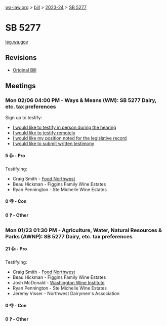 [wa-law.org](/) > [bill](/bill/) > [2023-24](/bill/2023-24/) > [SB 5277](/bill/2023-24/sb/5277/)

# SB 5277
[leg.wa.gov](https://app.leg.wa.gov/billsummary?BillNumber=5277&Year=2023&Initiative=false)

## Revisions
* [Original Bill](1/)

## Meetings
### Mon 02/06 04:00 PM - Ways & Means (WM): SB 5277 Dairy, etc. tax preferences
Sign up to testify:
* [I would like to testify in person during the hearing](https://app.leg.wa.gov/csi/Testifier/Add?chamber=House&mId=30714&aId=151050&caId=21164&tId=1)
* [I would like to testify remotely](https://app.leg.wa.gov/csi/Testifier/Add?chamber=House&mId=30714&aId=151050&caId=21164&tId=2)
* [I would like my position noted for the legislative record](https://app.leg.wa.gov/csi/Testifier/Add?chamber=House&mId=30714&aId=151050&caId=21164&tId=3)
* [I would like to submit written testimony](https://app.leg.wa.gov/csi/Testifier/Add?chamber=House&mId=30714&aId=151050&caId=21164&tId=4)

#### 5 👍 - Pro
Testifying:
* Craig Smith - [Food Northwest](/org/food_northwest/)
* Beau Hickman - Figgins Family Wine Estates
* Ryan Pennington - Ste Michelle Wine Estates

#### 0 👎 - Con

#### 0 ❓ - Other

### Mon 01/23 01:30 PM - Agriculture, Water, Natural Resources & Parks (AWNP): SB 5277 Dairy, etc. tax preferences
#### 21 👍 - Pro
Testifying:
* Craig Smith - [Food Northwest](/org/food_northwest/)
* Beau Hickman - Figgins Family Wine Estates
* Josh McDonald - [Washington Wine Institute](/org/washington_wine_institute/)
* Ryan Pennington - Ste Michelle Wine Estates
* Jeremy Visser - Northwest Dairymen's Association

#### 0 👎 - Con

#### 0 ❓ - Other
